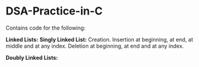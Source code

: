 # DSA-Practice-in-C

Contains code for the following:

<b>Linked Lists:</b>
      <b>Singly Linked List:</b>
            Creation.
            Insertion at beginning, at end, at middle and at any index.
            Deletion at beginning, at end and at any index.

<b>Doubly Linked Lists:</b>
